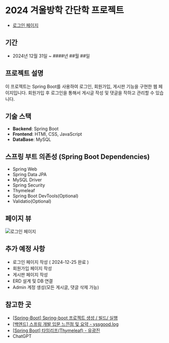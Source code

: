 # 2024 겨울방학 간단학 프로젝트
- [로그인 페이지](https://gubbib.github.io/2024WinterProject/index.html)

## 기간
- 2024년 12월 31일 ~ ####년 ##월 ##일

## 프로젝트 설명
이 프로젝트는 Spring Boot를 사용하여 로그인, 회원가입, 게시판 기능을 구현한 웹 페이지입니다.
회원가입 후 로그인을 통해서 게시글 작성 및 댓글을 작하고 관리할 수 있습니다.

## 기술 스택
- **Backend**: Spring Boot
- **Frontend**: HTMl, CSS, JavaScript
- **DataBase**: MySQL

## 스프링 부트 의존성 (Spring Boot Dependencies)
- Spring Web
- Spring Data JPA
- MySQL Driver
- Spring Security
- Thymeleaf
- Spring Boot DevTools(Optional)
- Validatio(Optional)

## 페이지 뷰
![로그인 페이지](https://github.com/user-attachments/assets/e18d06dc-95f4-487a-b67c-8fcbdef73af8)


## 추가 예정 사항
- 로그인 페이지 작성 ( 2024-12-25 완료 )
- 회원가입 페이지 작성
- 게시판 페이지 작성
- ERD 설계 및 DB 연결
- Admin 계정 생성(모든 게시글, 댓글 삭제 가능)

## 참고한 곳
- [[Spring-Boot] Spring-boot 프로젝트 생성 / 빌드/ 실행](https://8156217.tistory.com/68)
- [[백엔드] 스프링 개발 입문 느낀점 및 요약 - yssgood.log](https://velog.io/@yssgood/%EB%B0%B1%EC%97%94%EB%93%9C-%EC%8A%A4%ED%94%84%EB%A7%81-%EA%B0%9C%EB%B0%9C-%EC%9E%85%EB%AC%B8-%EB%8A%90%EB%82%80%EC%A0%90-%EB%B0%8F-%EC%9A%94%EC%95%BD)
- [[Spring Boot] 타임리프(Thymeleaf) - 유광진](https://velog.io/@kwangjin5468/Thymeleaf)
- ChatGPT
